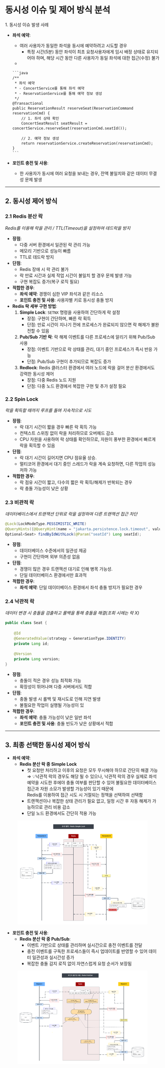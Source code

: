 # 동시성 이슈 및 제어 방식 분석

1\. 동시성 이슈 발생 사례

* **좌석 예약**:
  * 여러 사용자가 동일한 좌석을 동시에 예약하려고 시도할 경우
    * 특정 시간(5분) 동안 좌석이 최초 요청사용자에게 임시 배정 상태로 유지되어야 하며, 해당 시간 동안 다른 사용자가 동일 좌석에 대한 접근(수정) 불가
  *

      ```java
      /**
       * 좌석 예약
       * - ConcertService를 통해 좌석 예약
       * - ReservationService를 통해 예약 정보 생성
       */
      @Transactional
      public ReservationResult reserveSeat(ReservationCommand reservationCmd) {
          // 1. 좌석 상태 확인
          ConcertSeatResult seatResult = concertService.reserveSeat(reservationCmd.seatId());

          // 2. 예약 정보 생성
          return reservationService.createReservation(reservationCmd);
      }
      ```
* **포인트 충전 및 사용**:
  * 한 사용자가 동시에 여러 요청을 보내는 경우, 잔액 불일치와 같은 데이터 무결성 문제 발생

***

## 2. 동시성 제어 방식

### **2.1 Redis 분산 락**

_Redis를 이용해 락을 관리 / TTL(Timeout)을 설정하여 데드락을 방지_

* **장점**:
  * 다중 서버 환경에서 일관된 락 관리 가능
  * 메모리 기반으로 성능이 빠름
  * TTL로 데드락 방지
* **단점**:
  * Redis 장애 시 락 관리 불가
  * 락 만료 시간과 실제 작업 시간이 불일치 할 경우 문제 발생 가능
  * 구현 복잡도 증가(복구 로직 필요)
* **적합한 경우**:
  * **좌석 예약**: 경쟁이 심한 VIP 좌석과 같은 리소스
  * **포인트 충전 및 사용**: 사용자별 키로 동시성 충돌 방지
* **Redis 락 세부 구현 방법**:
  1. **Simple Lock**: `SETNX` 명령을 사용하여 간단하게 락 설정
     * 장점: 구현이  간단하며, 빠른 락 획득
     * 단점: 만료 시간이 지나기 전에 프로세스가 완료되지 않으면 락 해제가 불완전할 수 있음
  2. **Pub/Sub 기반 락**: 락 해제 이벤트를 다른 프로세스에 알리기 위해 Pub/Sub 사용
     * 장점: 이벤트 기반으로 락 상태를 관리, 대기 중인 프로세스가 즉시 반응 가능
     * 단점: Pub/Sub 구현이 추가되므로 복잡도 증가
  3. **Redlock**: Redis 클러스터 환경에서 여러 노드에 락을 걸어 분산 환경에서도 강력한 동시성 제어
     * 장점: 다중 Redis 노드 지원
     * 단점: 다중 노드 환경에서 복잡한 구현 및 추가 설정 필요

### **2.2 Spin Lock**

_락을 획득할 때까지 루프를 돌며 지속적으로 시도_

* **장점**:
  * 락 대기 시간이 짧을 경우 빠른 락 획득 가능
  * 컨텍스트 스위칭 없이 락을 처리하므로 오버헤드 감소
  * CPU 자원을 사용하여 락 상태를 확인하므로, 자원이 풍부한 환경에서 빠르게 락을 획득할 수 있음
* **단점**:
  * 락 대기 시간이 길어지면 CPU 점유율 상승.
  * 멀티코어 환경에서 대기 중인 스레드가 락을 계속 요청하면, 다른 작업의 성능 저하 가능
* **적합한 경우**:
  * 락 점유 시간이 짧고, 다수의 짧은 락 획득/해제가 반복되는 경우
  * 락 충돌 가능성이 낮은 상황

### **2.3 비관적 락**

_데이터베이스에서 트랜잭션 단위로 락을 설정하여 다른 트랜잭션 접근 차단_

```java
@Lock(LockModeType.PESSIMISTIC_WRITE)
@QueryHints({@QueryHint(name = "jakarta.persistence.lock.timeout", value = "3000")}) //동시성이 많을 수 있으므로 락 대기시간 설정
Optional<Seat> findByIdWithLock(@Param("seatId") Long seatId);
```

* **장점**:
  * 데이터베이스 수준에서의 일관성 제공
  * 구현이 간단하며 외부 의존성 없음
* **단점**:
  * 경쟁이 많은 경우 트랜잭션 대기로 인해 병목 가능성.
  * 단일 데이터베이스 환경에서만 효과적
* **적합한 경우**:
  * **좌석 예약**: 단일 데이터베이스 환경에서 좌석 충돌 방지가 필요한 경우

### **2.4 낙관적 락**

_데이터 변경 시 충돌을 검출하고 롤백을 통해 충돌을 해결(조회 시에는 락 X)_

```java
public class Seat {

    @Id
    @GeneratedValue(strategy = GenerationType.IDENTITY)
    private Long id;

    @Version
    private Long version;
}
```

* **장점**:
  * 충돌이 적은 경우 성능 최적화 가능
  * 확장성이 뛰어나며 다중 서버에서도 적합
* **단점**:
  * 충돌 발생 시 롤백 및 재시도로 인해 지연 발생
  * 불필요한 작업이 실행될 가능성이 있
* **적합한 경우**:
  * **좌석 예약**: 충돌 가능성이 낮은 일반 좌석
  * **포인트 충전 및 사용**: 충돌 빈도가 낮은 상황에서 적합

***

## 3. 최종 선택한 동시성 제어 방식

* **좌석 예약**:
  * **Redis 분산 락 중 Simple Lock**
    * 첫 요청만  처리하고 이후의 요청은 모두 무시해야 하므로 간단히 해결 가능\
      ⇒ 💡낙관적 락의 경우도 해당 될  수 있으나, 낙관적 락의 경우 실제로 좌석 예약을 시도한 후에야 충돌 여부를 판단할 수 있어 불필요한 데이터베이스 접근과 자원 소모가 발생할 가능성이 있기 때문에 \
      Redis를 이용하여 접근 시도 시 거절되는 정책을 선택하여 선택함
    * 트랜잭션이나 복잡한 상태 관리가 필요 없고, 일정 시간 후 자동 해제가 가능하므로 관리 비용 감소
    * 단일 노드 환경에서도 간단히 적용 가능

<figure><img src="../../.gitbook/assets/Redis%20Simple%20Lock%20(1).png" alt=""><figcaption></figcaption></figure>

* **포인트 충전 및 사용**:
  * **Redis 분산 락 중 Pub/Sub**:
    * 이벤트 기반으로 상태를 관리하며 실시간으로 충전 이벤트를 전달
    * 충전 이벤트를 구독한 프로세스들이 즉시 업데이트를 반영할 수 있어 데이터 일관성과 실시간성 증가
    * 복잡한 충돌 감지 로직 없이 자연스럽게 요청 순서가 보장됨

<figure><img src="../../.gitbook/assets/Redis%20PubSub.png" alt=""><figcaption></figcaption></figure>
